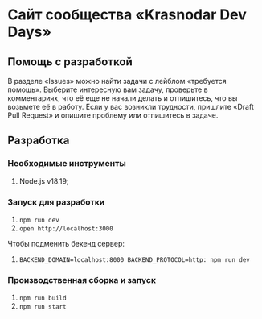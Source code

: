# Сайт сообщества «Krasnodar Dev Days»

## Помощь с разработкой

В разделе «Issues» можно найти задачи с лейблом «требуется помощь».
Выберите интересную вам задачу, проверьте в комментариях,
что её еще не начали делать и отпишитесь, что вы возьмете её в работу.
Если у вас возникли трудности, пришлите «Draft Pull Request» и опишите проблему
или отпишитесь в задаче.

## Разработка

### Необходимые инструменты

1. Node.js v18.19;

### Запуск для разработки

1. `npm run dev`
1. `open http://localhost:3000`

Чтобы подменить бекенд сервер:

1. `BACKEND_DOMAIN=localhost:8000 BACKEND_PROTOCOL=http: npm run dev`

### Производственная сборка и запуск

1. `npm run build`
1. `npm run start`

